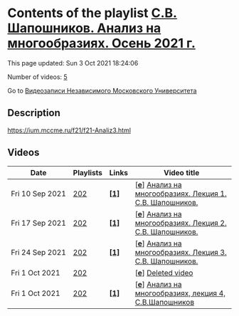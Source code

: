 # Contents of the playlist [С.В. Шапошников. Анализ на многообразиях. Осень 2021 г.](https://www.youtube.com/playlist?list=PLp9ABVh6_x4GL5mJNC-I98FEhdFisEyeN)

This page updated: Sun 3 Oct 2021 18:24:06

Number of videos: [5](#videos)

Go to [Видеозаписи Независимого Московского Университета](../README.md)

## Description

<https://ium.mccme.ru/f21/f21-Analiz3.html>

## Videos

|Date|Playlists|Links|Video title|
|---|---|---|---|
| Fri&nbsp;10&nbsp;Sep&nbsp;2021 | [202](../playlists/202 "С.В. Шапошников. Анализ на многообразиях. Осень 2021 г.") | [**[1]**](https://ium.mccme.ru/f21/f21-Analiz3.html) | [[**e**](https://studio.youtube.com/video/ijz6vbpeT-M/edit "Edit")] [Анализ на многообразиях. Лекция 1. С.В. Шапошников.](https://www.youtube.com/watch?v=ijz6vbpeT-M&list=PLp9ABVh6_x4GL5mJNC-I98FEhdFisEyeN "Лекция для 2 курса.&#013;&#013;&#013;https://ium.mccme.ru/f21/f21-Analiz3.html") |
| Fri&nbsp;17&nbsp;Sep&nbsp;2021 | [202](../playlists/202 "С.В. Шапошников. Анализ на многообразиях. Осень 2021 г.") | [**[1]**](https://ium.mccme.ru/f21/f21-Analiz3.html) | [[**e**](https://studio.youtube.com/video/pufNZ5fUw54/edit "Edit")] [Анализ на многообразиях. Лекция 2. С.В. Шапошников.](https://www.youtube.com/watch?v=pufNZ5fUw54&list=PLp9ABVh6_x4GL5mJNC-I98FEhdFisEyeN "https://ium.mccme.ru/f21/f21-Analiz3.html") |
| Fri&nbsp;24&nbsp;Sep&nbsp;2021 | [202](../playlists/202 "С.В. Шапошников. Анализ на многообразиях. Осень 2021 г.") | [**[1]**](https://ium.mccme.ru/f21/f21-Analiz3.html) | [[**e**](https://studio.youtube.com/video/2Vt-92QJxcw/edit "Edit")] [Анализ на многообразиях. Лекция 3. С.В. Шапошников.](https://www.youtube.com/watch?v=2Vt-92QJxcw&list=PLp9ABVh6_x4GL5mJNC-I98FEhdFisEyeN "https://ium.mccme.ru/f21/f21-Analiz3.html") |
| Fri&nbsp;1&nbsp;Oct&nbsp;2021 | [202](../playlists/202 "С.В. Шапошников. Анализ на многообразиях. Осень 2021 г.") |  | [[**e**](https://studio.youtube.com/video/uPRvHlge63s/edit "Edit")] [Deleted video](https://www.youtube.com/watch?v=uPRvHlge63s&list=PLp9ABVh6_x4GL5mJNC-I98FEhdFisEyeN "This video is unavailable.") |
| Fri&nbsp;1&nbsp;Oct&nbsp;2021 | [202](../playlists/202 "С.В. Шапошников. Анализ на многообразиях. Осень 2021 г.") | [**[1]**](https://ium.mccme.ru/f21/f21-Analiz3.html) | [[**e**](https://studio.youtube.com/video/qCGNRKr_rvQ/edit "Edit")] [Анализ на многообразиях, лекция 4, С.В.Шапошников](https://www.youtube.com/watch?v=qCGNRKr_rvQ&list=PLp9ABVh6_x4GL5mJNC-I98FEhdFisEyeN "https://ium.mccme.ru/f21/f21-Analiz3.html") |
